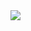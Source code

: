 <img src="https://media.discordapp.net/attachments/913534866686103573/965045708572983336/modelagem.jpeg" width=/>
